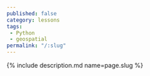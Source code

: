 ```yaml
---
published: false
category: lessons
tags:
 - Python
 - geospatial
permalink: "/:slug"
---
```

{% include description.md name=page.slug %}
